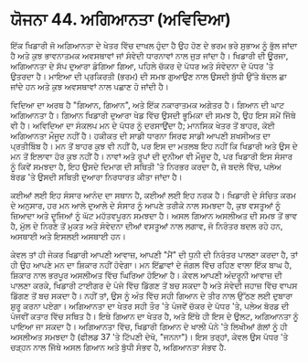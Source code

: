 # ਯੋਜਨਾ 44. ਅਗਿਆਨਤਾ (ਅਵਿਦਿਆ)

ਇੱਕ ਖਿਡਾਰੀ ਜੋ ਅਗਿਆਨਤਾ ਦੇ ਖੇਤਰ ਵਿੱਚ ਦਾਖਲ ਹੁੰਦਾ ਹੈ ਉਹ ਹੋਣ ਦੇ ਭਰਮ ਭਰੇ ਸੁਭਾਅ ਨੂੰ ਭੁੱਲ ਜਾਂਦਾ ਹੈ ਅਤੇ ਕੁਝ ਭਾਵਨਾਤਮਕ ਅਵਸਥਾਵਾਂ ਜਾਂ ਸੰਵੇਦੀ ਧਾਰਨਾਵਾਂ ਨਾਲ ਜੁੜ ਜਾਂਦਾ ਹੈ। ਖਿਡਾਰੀ ਦੀ ਊਰਜਾ, ਅਗਿਆਨਤਾ ਦੇ ਸੱਪ ਦੁਆਰਾ ਡੰਗਿਆ ਗਿਆ, ਪਹਿਲੇ ਚੱਕਰ ਦੇ ਪੱਧਰ ਅਤੇ ਸੰਵੇਦਨਾ ਦੇ ਪੱਧਰ 'ਤੇ ਉਤਰਦਾ ਹੈ। ਮਾਇਆ ਦੀ ਪ੍ਰਕਿਰਤੀ (ਭਰਮ) ਦੀ ਸਮਝ ਗੁਆਉਣ ਨਾਲ ਉਸਦੀ ਬੁੱਧੀ ਉੱਤੇ ਬੱਦਲ ਛਾ ਜਾਂਦੇ ਹਨ ਅਤੇ ਕੁਝ ਅਵਸਥਾਵਾਂ ਨਾਲ ਪਛਾਣ ਹੋ ਜਾਂਦੀ ਹੈ।

ਵਿਦਿਆ ਦਾ ਅਰਥ ਹੈ "ਗਿਆਨ, ਗਿਆਨ", ਅਤੇ ਇੱਕ ਨਕਾਰਾਤਮਕ ਅਗੇਤਰ ਹੈ। ਗਿਆਨ ਦੀ ਘਾਟ ਅਗਿਆਨਤਾ ਹੈ। ਗਿਆਨ ਖਿਡਾਰੀ ਦੁਆਰਾ ਖੇਡ ਵਿੱਚ ਉਸਦੀ ਭੂਮਿਕਾ ਦੀ ਸਮਝ ਹੈ, ਉਹ ਇਸ ਸਮੇਂ ਜਿੱਥੇ ਵੀ ਹੈ। ਅਵਿਦਿਆ ਦਾ ਸੰਕਲਪ ਮਨ ਦੇ ਪੱਧਰ ਨੂੰ ਦਰਸਾਉਂਦਾ ਹੈ; ਮਾਨਸਿਕ ਖੇਤਰ ਤੋਂ ਬਾਹਰ, ਕੋਈ ਅਗਿਆਨਤਾ ਮੌਜੂਦ ਨਹੀਂ ਹੈ। ਹਕੀਕਤ ਦੀ ਸਾਡੀ ਧਾਰਨਾ ਸਿਰਫ ਸਾਡੀ ਆਪਣੀ ਸ਼ਖਸੀਅਤ ਦਾ ਪ੍ਰਤੀਬਿੰਬ ਹੈ। ਮਨ ਤੋਂ ਬਾਹਰ ਕੁਝ ਵੀ ਨਹੀਂ ਹੈ, ਪਰ ਇਸ ਦਾ ਮਤਲਬ ਇਹ ਨਹੀਂ ਕਿ ਖਿਡਾਰੀ ਅਤੇ ਉਸ ਦੇ ਮਨ ਤੋਂ ਇਲਾਵਾ ਹੋਰ ਕੁਝ ਨਹੀਂ ਹੈ। ਨਾਵਾਂ ਅਤੇ ਰੂਪਾਂ ਦੀ ਦੁਨੀਆ ਵੀ ਮੌਜੂਦ ਹੈ, ਪਰ ਖਿਡਾਰੀ ਇਸ ਸੰਸਾਰ ਨੂੰ ਕਿਵੇਂ ਸਮਝਦਾ ਹੈ, ਇਹ ਉਸਦੇ ਦਿਮਾਗ ਦੀ ਸਥਿਤੀ 'ਤੇ ਨਿਰਭਰ ਕਰਦਾ ਹੈ, ਜੋ ਬਦਲੇ ਵਿੱਚ, ਪਲੇਅ ਬੋਰਡ 'ਤੇ ਉਸਦੀ ਸਥਿਤੀ ਦੁਆਰਾ ਨਿਰਧਾਰਤ ਕੀਤਾ ਜਾਂਦਾ ਹੈ।

ਕਈਆਂ ਲਈ ਇਹ ਸੰਸਾਰ ਆਨੰਦ ਦਾ ਸਥਾਨ ਹੈ, ਕਈਆਂ ਲਈ ਇਹ ਨਰਕ ਹੈ। ਖਿਡਾਰੀ ਦੇ ਸੰਚਿਤ ਕਰਮ ਦੇ ਅਨੁਸਾਰ, ਹਰ ਮਨ ਆਲੇ ਦੁਆਲੇ ਦੇ ਸੰਸਾਰ ਨੂੰ ਆਪਣੇ ਤਰੀਕੇ ਨਾਲ ਸਮਝਦਾ ਹੈ, ਕੁਝ ਵਸਤੂਆਂ ਨੂੰ ਜ਼ਿਆਦਾ ਅਤੇ ਦੂਜਿਆਂ ਨੂੰ ਘੱਟ ਮਹੱਤਵਪੂਰਨ ਸਮਝਦਾ ਹੈ। ਅਸਲ ਗਿਆਨ ਅਸਲੀਅਤ ਦੀ ਸਮਝ ਤੋਂ ਭਾਵ ਹੈ, ਮੁੱਲ ਦੇ ਨਿਰਣੇ ਤੋਂ ਮੁਕਤ ਅਤੇ ਸੰਵੇਦਨਾ ਦੀਆਂ ਵਸਤੂਆਂ ਨਾਲ ਲਗਾਵ, ਜੋ ਨਿਰੰਤਰ ਬਦਲ ਰਹੇ ਹਨ, ਅਸਥਾਈ ਅਤੇ ਇਸਲਈ ਅਸਥਾਈ ਹਨ।

ਕੇਵਲ ਤਾਂ ਹੀ ਜੇਕਰ ਖਿਡਾਰੀ ਆਪਣੀ ਆਵਾਜ਼, ਆਪਣੀ "ਮੈਂ" ਦੀ ਧੁਨੀ ਦੀ ਨਿਰੰਤਰ ਪਾਲਣਾ ਕਰਦਾ ਹੈ, ਤਾਂ ਹੀ ਉਹ ਆਪਣੇ ਮਨ ਦਾ ਸ਼ਿਕਾਰ ਨਹੀਂ ਹੋਵੇਗਾ। ਮਨ ਇੱਛਾਵਾਂ ਦੇ ਜੰਗਲ ਵਿੱਚ ਰਹਿਣ ਵਾਲਾ ਇੱਕ ਬਾਘ ਹੈ, ਸ਼ਿਕਾਰ ਨਾਲ ਭਰਪੂਰ ਅਸਲੀਅਤ ਵਿੱਚ ਘਿਰਿਆ ਹੋਇਆ ਹੈ। ਕੇਵਲ ਆਪਣੀ ਅੰਦਰੂਨੀ ਆਵਾਜ਼ ਦੀ ਪਾਲਣਾ ਕਰਕੇ, ਖਿਡਾਰੀ ਟਾਈਗਰ ਦੇ ਪੰਜੇ ਵਿੱਚ ਡਿੱਗਣ ਤੋਂ ਬਚ ਸਕਦਾ ਹੈ ਅਤੇ ਸੰਵੇਦੀ ਜਹਾਜ਼ ਵਿੱਚ ਵਾਪਸ ਡਿੱਗਣ ਤੋਂ ਬਚ ਸਕਦਾ ਹੈ। ਨਹੀਂ ਤਾਂ, ਉਸ ਨੂੰ ਅੰਤ ਵਿੱਚ ਸਹੀ ਗਿਆਨ ਦੇ ਤੀਰ ਨਾਲ ਉੱਠਣ ਲਈ ਦੁਬਾਰਾ ਸ਼ੁਰੂ ਕਰਨਾ ਪਏਗਾ। ਅਗਿਆਨਤਾ ਦਾ ਖੇਤਰ ਸਹੀ ਤੌਰ 'ਤੇ ਪੰਜਵੇਂ ਚੱਕਰ ਦੇ ਪੱਧਰ 'ਤੇ, ਪਲੇਅ ਬੋਰਡ ਦੀ ਪੰਜਵੀਂ ਕਤਾਰ ਵਿੱਚ ਸਥਿਤ ਹੈ। ਇਥੇ ਗਿਆਨ ਦਾ ਖੇਤਰ ਹੈ, ਅਤੇ ਇੱਥੇ ਹੀ ਇਸ ਦੇ ਉਲਟ, ਅਗਿਆਨਤਾ ਨੂੰ ਪਾਇਆ ਜਾ ਸਕਦਾ ਹੈ। ਅਗਿਆਨਤਾ ਵਿੱਚ, ਖਿਡਾਰੀ ਗਿਆਨ ਦੇ ਖਾਲੀ ਪੰਨੇ 'ਤੇ ਲਿਖੀਆਂ ਗੱਲਾਂ ਨੂੰ ਹੀ ਅਸਲੀਅਤ ਸਮਝਦਾ ਹੈ (ਫੀਲਡ 37 'ਤੇ ਟਿੱਪਣੀ ਦੇਖੋ, "ਜਨਨਾ")। ਇਸ ਤਰ੍ਹਾਂ, ਕੇਵਲ ਉਸ ਪੱਧਰ 'ਤੇ ਚੜ੍ਹਨ ਨਾਲ ਜਿੱਥੇ ਅਸਲ ਗਿਆਨ ਅਤੇ ਬੁੱਧੀ ਸੰਭਵ ਹੈ, ਅਗਿਆਨਤਾ ਸੰਭਵ ਹੈ.
